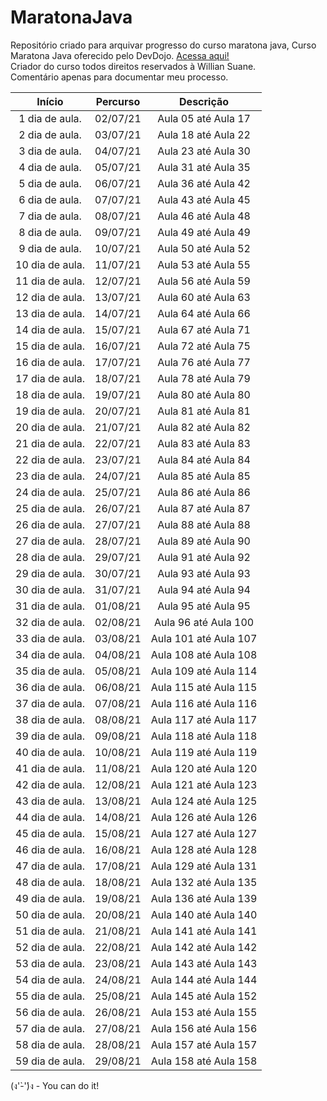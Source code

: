 # MaratonaJava
Repositório criado para arquivar progresso do curso maratona java, 
Curso Maratona Java oferecido pelo DevDojo. <a href="https://youtube.com/playlist?list=PL62G310vn6nHrMr1tFLNOYP_c73m6nAzL"> Acessa aqui!<a/></br>
Criador do curso todos direitos reservados à Willian Suane.
  </br>
Comentário apenas para documentar meu processo.


  Início      |   Percurso  |     Descrição     |
:-----------: |:-----------:|:-----------------:|
1 dia de aula.|  02/07/21 | Aula 05 até Aula 17</br> 
2 dia de aula.|  03/07/21 | Aula 18 até Aula 22</br>
3 dia de aula.|  04/07/21 | Aula 23 até Aula 30</br>
4 dia de aula.|  05/07/21 | Aula 31 até Aula 35</br>
5 dia de aula.|  06/07/21 | Aula 36 até Aula 42</br>
6 dia de aula.|  07/07/21 | Aula 43 até Aula 45</br>
7 dia de aula.|  08/07/21 | Aula 46 até Aula 48</br>
8 dia de aula.|  09/07/21 | Aula 49 até Aula 49</br>
9 dia de aula.|  10/07/21 | Aula 50 até Aula 52</br>
10 dia de aula.| 11/07/21 | Aula 53 até Aula 55</br>
11 dia de aula.| 12/07/21 | Aula 56 até Aula 59</br>
12 dia de aula.| 13/07/21 | Aula 60 até Aula 63</br>
13 dia de aula.| 14/07/21 | Aula 64 até Aula 66</br>
14 dia de aula.| 15/07/21 | Aula 67 até Aula 71</br>
15 dia de aula.| 16/07/21 | Aula 72 até Aula 75</br>
16 dia de aula.| 17/07/21 | Aula 76 até Aula 77</br>
17 dia de aula.| 18/07/21 | Aula 78 até Aula 79</br>
18 dia de aula.| 19/07/21 | Aula 80 até Aula 80</br>
19 dia de aula.| 20/07/21 | Aula 81 até Aula 81</br>
20 dia de aula.| 21/07/21 | Aula 82 até Aula 82</br>
21 dia de aula.| 22/07/21 | Aula 83 até Aula 83</br>
22 dia de aula.| 23/07/21 | Aula 84 até Aula 84</br>
23 dia de aula.| 24/07/21 | Aula 85 até Aula 85</br>
24 dia de aula.| 25/07/21 | Aula 86 até Aula 86</br>
25 dia de aula.| 26/07/21 | Aula 87 até Aula 87</br>
26 dia de aula.| 27/07/21 | Aula 88 até Aula 88</br>
27 dia de aula.| 28/07/21 | Aula 89 até Aula 90</br>
28 dia de aula.| 29/07/21 | Aula 91 até Aula 92</br>
29 dia de aula.| 30/07/21 | Aula 93 até Aula 93</br>
30 dia de aula.| 31/07/21 | Aula 94 até Aula 94</br>
31 dia de aula.| 01/08/21 | Aula 95 até Aula 95</br>
32 dia de aula.| 02/08/21 | Aula 96 até Aula 100</br>
33 dia de aula.| 03/08/21 | Aula 101 até Aula 107</br>
34 dia de aula.| 04/08/21 | Aula 108 até Aula 108</br>
35 dia de aula.| 05/08/21 | Aula 109 até Aula 114</br>
36 dia de aula.| 06/08/21 | Aula 115 até Aula 115</br>
37 dia de aula.| 07/08/21 | Aula 116 até Aula 116</br>
38 dia de aula.| 08/08/21 | Aula 117 até Aula 117</br>
39 dia de aula.| 09/08/21 | Aula 118 até Aula 118</br>
40 dia de aula.| 10/08/21 | Aula 119 até Aula 119</br>
41 dia de aula.| 11/08/21 | Aula 120 até Aula 120</br>
42 dia de aula.| 12/08/21 | Aula 121 até Aula 123</br>
43 dia de aula.| 13/08/21 | Aula 124 até Aula 125</br>
44 dia de aula.| 14/08/21 | Aula 126 até Aula 126</br>
45 dia de aula.| 15/08/21 | Aula 127 até Aula 127</br>
46 dia de aula.| 16/08/21 | Aula 128 até Aula 128</br>
47 dia de aula.| 17/08/21 | Aula 129 até Aula 131</br>
48 dia de aula.| 18/08/21 | Aula 132 até Aula 135</br>
49 dia de aula.| 19/08/21 | Aula 136 até Aula 139</br>
50 dia de aula.| 20/08/21 | Aula 140 até Aula 140</br>
51 dia de aula.| 21/08/21 | Aula 141 até Aula 141</br>
52 dia de aula.| 22/08/21 | Aula 142 até Aula 142</br>
53 dia de aula.| 23/08/21 | Aula 143 até Aula 143</br>
54 dia de aula.| 24/08/21 | Aula 144 até Aula 144</br>
55 dia de aula.| 25/08/21 | Aula 145 até Aula 152</br>
56 dia de aula.| 26/08/21 | Aula 153 até Aula 155</br>
57 dia de aula.| 27/08/21 | Aula 156 até Aula 156</br>
58 dia de aula.| 28/08/21 | Aula 157 até Aula 157</br>
59 dia de aula.| 29/08/21 | Aula 158 até Aula 158</br>























(ง'̀-'́)ง - You can do it!
